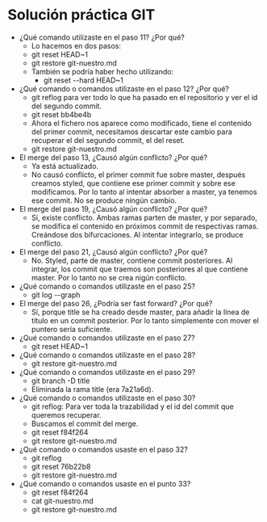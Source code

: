 # Solución práctica GIT
- ¿Qué comando utilizaste en el paso 11? ¿Por qué?
    - Lo hacemos en dos pasos:
    - git reset HEAD~1
    - git restore git-nuestro.md
    - También se podría haber hecho utilizando:
        - git reset --hard HEAD~1
- ¿Qué comando o comandos utilizaste en el paso 12? ¿Por qué?
    - git reflog para ver todo lo que ha pasado en el repositorio y ver el id del segundo commit.
    - git reset bb4be4b
    - Ahora el fichero nos aparece como modificado, tiene el contenido del primer commit, necesitamos descartar este cambio para recuperar el del segundo commit, el del reset.
    - git restore git-nuestro.md
- El merge del paso 13, ¿Causó algún conflicto? ¿Por qué?
    - Ya está actualizado.
    - No causó conflicto, el primer commit fue sobre master, después creamos styled, que contiene ese primer commit y sobre ese modificamos. Por lo tanto al intentar absorber a master, ya tenemos ese commit. No se produce ningún cambio.
- El merge del paso 19, ¿Causó algún conflicto? ¿Por qué?
    - Sí, existe conflicto. Ambas ramas parten de master, y por separado, se modifica el contenido en próximos commit de respectivas ramas. Creándose dos bifurcaciones. Al intentar integrarlo, se produce conflicto.
- El merge del paso 21, ¿Causó algún conflicto? ¿Por qué?
    - No. Styled, parte de master, contiene commit posteriores. Al integrar, los commit que traemos son posteriores al que contiene master. Por lo tanto no se crea nigún conflicto.
- ¿Qué comando o comandos utilizaste en el paso 25?
    - git log --graph
- El merge del paso 26, ¿Podría ser fast forward? ¿Por qué?
    - Sí, porque title se ha creado desde master, para añadir la línea de título en un commit posterior. Por lo tanto simplemente con mover el puntero sería suficiente.
- ¿Qué comando o comandos utilizaste en el paso 27?
    - git reset HEAD~1
- ¿Qué comando o comandos utilizaste en el paso 28?
    - git restore git-nuestro.md 
- ¿Qué comando o comandos utilizaste en el paso 29?
    - git branch -D title
    - Eliminada la rama title (era 7a21a6d).
- ¿Qué comando o comandos utilizaste en el paso 30?
    - git reflog: Para ver toda la trazabilidad y el id del commit que queremos recuperar.
    - Buscamos el commit del merge.
    - git reset f84f264
    - git restore git-nuestro.md
- ¿Qué comando o comandos usaste en el paso 32?
    - git reflog
    - git reset 76b22b8
    - git restore git-nuestro.md
- ¿Qué comando o comandos usaste en el punto 33?
    - git reset f84f264
    - cat git-nuestro.md
    - git restore git-nuestro.md
